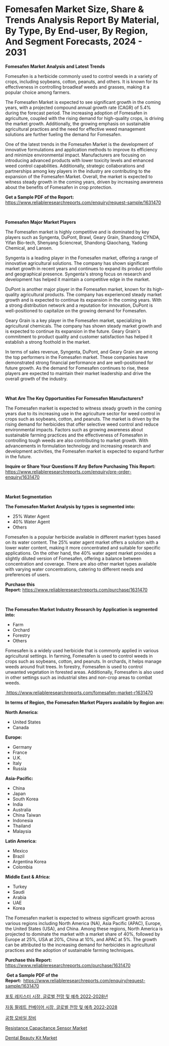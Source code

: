 <p><h1>Fomesafen Market Size, Share & Trends Analysis Report By Material, By Type, By End-user, By Region, And Segment Forecasts, 2024 - 2031</h1></p><p><strong>Fomesafen Market Analysis and Latest Trends</strong></p>
<p><p>Fomesafen is a herbicide commonly used to control weeds in a variety of crops, including soybeans, cotton, peanuts, and others. It is known for its effectiveness in controlling broadleaf weeds and grasses, making it a popular choice among farmers.</p><p>The Fomesafen Market is expected to see significant growth in the coming years, with a projected compound annual growth rate (CAGR) of 5.4% during the forecast period. The increasing adoption of Fomesafen in agriculture, coupled with the rising demand for high-quality crops, is driving the market growth. Additionally, the growing emphasis on sustainable agricultural practices and the need for effective weed management solutions are further fueling the demand for Fomesafen.</p><p>One of the latest trends in the Fomesafen Market is the development of innovative formulations and application methods to improve its efficiency and minimize environmental impact. Manufacturers are focusing on introducing advanced products with lower toxicity levels and enhanced weed control capabilities. Additionally, strategic collaborations and partnerships among key players in the industry are contributing to the expansion of the Fomesafen Market. Overall, the market is expected to witness steady growth in the coming years, driven by increasing awareness about the benefits of Fomesafen in crop protection.</p></p>
<p><strong>Get a Sample PDF of the Report:&nbsp;</strong> <a href="https://www.reliableresearchreports.com/enquiry/request-sample/1631470">https://www.reliableresearchreports.com/enquiry/request-sample/1631470</a></p>
<p>&nbsp;</p>
<p><strong>Fomesafen Major Market Players</strong></p>
<p><p>The Fomesafen market is highly competitive and is dominated by key players such as Syngenta, DuPont, Brawl, Geary Grain, Shandong CYNDA, Yifan Bio-tech, Shenyang Sciencreat, Shandong Qiaochang, Yadong Chemical, and Lansen. </p><p>Syngenta is a leading player in the Fomesafen market, offering a range of innovative agricultural solutions. The company has shown significant market growth in recent years and continues to expand its product portfolio and geographical presence. Syngenta's strong focus on research and development has helped it maintain a competitive edge in the market.</p><p>DuPont is another major player in the Fomesafen market, known for its high-quality agricultural products. The company has experienced steady market growth and is expected to continue its expansion in the coming years. With a strong distribution network and a reputation for innovation, DuPont is well-positioned to capitalize on the growing demand for Fomesafen.</p><p>Geary Grain is a key player in the Fomesafen market, specializing in agricultural chemicals. The company has shown steady market growth and is expected to continue its expansion in the future. Geary Grain's commitment to product quality and customer satisfaction has helped it establish a strong foothold in the market.</p><p>In terms of sales revenue, Syngenta, DuPont, and Geary Grain are among the top performers in the Fomesafen market. These companies have demonstrated strong financial performance and are well-positioned for future growth. As the demand for Fomesafen continues to rise, these players are expected to maintain their market leadership and drive the overall growth of the industry.</p></p>
<p>&nbsp;</p>
<p><strong>What Are The Key Opportunities For Fomesafen Manufacturers?</strong></p>
<p><p>The Fomesafen market is expected to witness steady growth in the coming years due to its increasing use in the agriculture sector for weed control in crops such as soybeans, cotton, and peanuts. The market is driven by the rising demand for herbicides that offer selective weed control and reduce environmental impacts. Factors such as growing awareness about sustainable farming practices and the effectiveness of Fomesafen in controlling tough weeds are also contributing to market growth. With advancements in formulation technology and increasing research and development activities, the Fomesafen market is expected to expand further in the future.</p></p>
<p><strong>Inquire or Share Your Questions If Any Before Purchasing This Report:</strong> <a href="https://www.reliableresearchreports.com/enquiry/pre-order-enquiry/1631470">https://www.reliableresearchreports.com/enquiry/pre-order-enquiry/1631470</a></p>
<p>&nbsp;</p>
<p><strong>Market Segmentation</strong></p>
<p><strong>The Fomesafen Market Analysis by types is segmented into:</strong></p>
<p><ul><li>25% Water Agent</li><li>40% Water Agent</li><li>Others</li></ul></p>
<p><p>Fomesafen is a popular herbicide available in different market types based on its water content. The 25% water agent market offers a solution with a lower water content, making it more concentrated and suitable for specific applications. On the other hand, the 40% water agent market provides a slightly diluted version of Fomesafen, offering a balance between concentration and coverage. There are also other market types available with varying water concentrations, catering to different needs and preferences of users.</p></p>
<p><strong>Purchase this Report:&nbsp;</strong><a href="https://www.reliableresearchreports.com/purchase/1631470">https://www.reliableresearchreports.com/purchase/1631470</a></p>
<p>&nbsp;</p>
<p><strong>The Fomesafen Market Industry Research by Application is segmented into:</strong></p>
<p><ul><li>Farm</li><li>Orchard</li><li>Forestry</li><li>Others</li></ul></p>
<p><p>Fomesafen is a widely used herbicide that is commonly applied in various agricultural settings. In farming, Fomesafen is used to control weeds in crops such as soybeans, cotton, and peanuts. In orchards, it helps manage weeds around fruit trees. In forestry, Fomesafen is used to control unwanted vegetation in forested areas. Additionally, Fomesafen is also used in other settings such as industrial sites and non-crop areas to combat weeds.</p></p>
<p><a href="https://www.reliableresearchreports.com/fomesafen-market-r1631470">&nbsp;https://www.reliableresearchreports.com/fomesafen-market-r1631470</a></p>
<p><strong>In terms of Region, the Fomesafen Market Players available by Region are:</strong></p>
<p>
    <p> <strong> North America: </strong>
        <ul>
            <li>United States</li>
            <li>Canada</li>
        </ul>
        </p> 
    <p> <strong> Europe: </strong>
        <ul>
            <li>Germany</li>
            <li>France</li>
            <li>U.K.</li>
            <li>Italy</li>
            <li>Russia</li>
        </ul>
        </p> 
    <p> <strong> Asia-Pacific: </strong>
        <ul>
            <li>China</li>
            <li>Japan</li>
            <li>South Korea</li>
            <li>India</li>
            <li>Australia</li>
            <li>China Taiwan</li>
            <li>Indonesia</li>
            <li>Thailand</li>
            <li>Malaysia</li>
        </ul>
        </p> 
    <p> <strong> Latin America: </strong>
        <ul>
            <li>Mexico</li>
            <li>Brazil</li>
            <li>Argentina Korea</li>
            <li>Colombia</li>
        </ul>
        </p> 
    <p> <strong> Middle East & Africa: </strong>
        <ul>
            <li>Turkey</li>
            <li>Saudi</li>
            <li>Arabia</li>
            <li>UAE</li>
            <li>Korea</li>
        </ul>
    </p>
    </p>
<p><p>The Fomesafen market is expected to witness significant growth across various regions including North America (NA), Asia Pacific (APAC), Europe, the United States (USA), and China. Among these regions, North America is projected to dominate the market with a market share of 40%, followed by Europe at 25%, USA at 20%, China at 10%, and APAC at 5%. The growth can be attributed to the increasing demand for herbicides in agricultural practices and the adoption of sustainable farming techniques.</p></p>
<p><strong>Purchase this Report: </strong><a href="https://www.reliableresearchreports.com/purchase/1631470">https://www.reliableresearchreports.com/purchase/1631470</a></p>
<p>&nbsp;<strong>Get a Sample PDF of the Report:&nbsp;&nbsp;</strong><a href="https://www.reliableresearchreports.com/enquiry/request-sample/1631470">https://www.reliableresearchreports.com/enquiry/request-sample/1631470</a></p>
<p><strong></strong></p>
<p><p><a href="https://github.com/WilburKihn5676/Market-Research-Report-List-2/blob/main/1843467131037.md">포토 레지스터 시장, 글로벌 전망 및 예측 2022-2028년</a></p><p><a href="https://github.com/vseigx30c9a1j/Market-Research-Report-List-3/blob/main/6056833131036.md">자동 팔레트 컨베이어 시장, 글로벌 전망 및 예측 2022-2028</a></p><p><a href="https://medium.com/@morrisassin8795/%EA%B3%B5%ED%95%AD-%EC%9D%B4%EB%8F%99%EC%9E%A5%EB%B9%84-%EC%8B%9C%EC%9E%A5%EC%9D%80-%EC%8B%9C%EC%9E%A5-%EC%A0%90%EC%9C%A0%EC%9C%A8-%EC%8B%9C%EC%9E%A5-%ED%8A%B8%EB%A0%8C%EB%93%9C-%EB%B0%8F-%EC%8B%9C%EC%9E%A5-%EC%84%B1%EC%9E%A5%EC%97%90-%EA%B4%80%ED%95%9C-%EC%A0%95%EB%B3%B4%EB%A5%BC-%EC%A0%9C%EA%B3%B5%ED%95%A9%EB%8B%88%EB%8B%A4-a1f30f42c5d0">공항 모바일 장비</a></p><p><a href="https://github.com/waylose1223/Market-Research-Report-List-1/blob/main/resistance-capacitance-sensor-market.md">Resistance Capacitance Sensor Market</a></p><p><a href="https://github.com/sardarp081/Market-Research-Report-List-1/blob/main/dental-beauty-kit-market.md">Dental Beauty Kit Market</a></p></p>